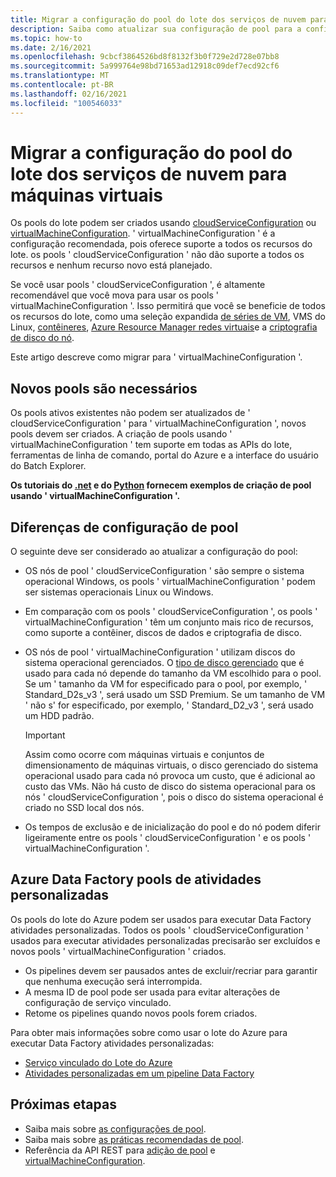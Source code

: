 ```yaml
---
title: Migrar a configuração do pool do lote dos serviços de nuvem para máquinas virtuais
description: Saiba como atualizar sua configuração de pool para a configuração mais recente e recomendada
ms.topic: how-to
ms.date: 2/16/2021
ms.openlocfilehash: 9cbcf3864526bd8f8132f3b0f729e2d728e07bb8
ms.sourcegitcommit: 5a999764e98bd71653ad12918c09def7ecd92cf6
ms.translationtype: MT
ms.contentlocale: pt-BR
ms.lasthandoff: 02/16/2021
ms.locfileid: "100546033"
---
```

# <a name="migrate-batch-pool-configuration-from-cloud-services-to-virtual-machines"></a>Migrar a configuração do pool do lote dos serviços de nuvem para máquinas virtuais

Os pools do lote podem ser criados usando [cloudServiceConfiguration](/rest/api/batchservice/pool/add#cloudserviceconfiguration) ou [virtualMachineConfiguration](/rest/api/batchservice/pool/add#virtualmachineconfiguration). ' virtualMachineConfiguration ' é a configuração recomendada, pois oferece suporte a todos os recursos do lote. os pools ' cloudServiceConfiguration ' não dão suporte a todos os recursos e nenhum recurso novo está planejado.

Se você usar pools ' cloudServiceConfiguration ', é altamente recomendável que você mova para usar os pools ' virtualMachineConfiguration '. Isso permitirá que você se beneficie de todos os recursos do lote, como uma seleção expandida [de séries de VM](batch-pool-vm-sizes.md), VMS do Linux, [contêineres](batch-docker-container-workloads.md), [Azure Resource Manager redes virtuais](batch-virtual-network.md)e a [criptografia de disco do nó](disk-encryption.md).

Este artigo descreve como migrar para ' virtualMachineConfiguration '.

## <a name="new-pools-are-required"></a>Novos pools são necessários

Os pools ativos existentes não podem ser atualizados de ' cloudServiceConfiguration ' para ' virtualMachineConfiguration ', novos pools devem ser criados. A criação de pools usando ' virtualMachineConfiguration ' tem suporte em todas as APIs do lote, ferramentas de linha de comando, portal do Azure e a interface do usuário do Batch Explorer.

**Os tutoriais do [.net](tutorial-parallel-dotnet.md) e do [Python](tutorial-parallel-python.md) fornecem exemplos de criação de pool usando ' virtualMachineConfiguration '.**

## <a name="pool-configuration-differences"></a>Diferenças de configuração de pool

O seguinte deve ser considerado ao atualizar a configuração do pool:

- OS nós de pool ' cloudServiceConfiguration ' são sempre o sistema operacional Windows, os pools ' virtualMachineConfiguration ' podem ser sistemas operacionais Linux ou Windows.
- Em comparação com os pools ' cloudServiceConfiguration ', os pools ' virtualMachineConfiguration ' têm um conjunto mais rico de recursos, como suporte a contêiner, discos de dados e criptografia de disco.
- OS nós de pool ' virtualMachineConfiguration ' utilizam discos do sistema operacional gerenciados. O [tipo de disco gerenciado](../virtual-machines/disks-types.md) que é usado para cada nó depende do tamanho da VM escolhido para o pool. Se um ' tamanho da VM for especificado para o pool, por exemplo, ' Standard_D2s_v3 ', será usado um SSD Premium. Se um tamanho de VM ' não s' for especificado, por exemplo, ' Standard_D2_v3 ', será usado um HDD padrão.

   > [!IMPORTANT]
   > Assim como ocorre com máquinas virtuais e conjuntos de dimensionamento de máquinas virtuais, o disco gerenciado do sistema operacional usado para cada nó provoca um custo, que é adicional ao custo das VMs. Não há custo de disco do sistema operacional para os nós ' cloudServiceConfiguration ', pois o disco do sistema operacional é criado no SSD local dos nós.

- Os tempos de exclusão e de inicialização do pool e do nó podem diferir ligeiramente entre os pools ' cloudServiceConfiguration ' e os pools ' virtualMachineConfiguration '.

## <a name="azure-data-factory-custom-activity-pools"></a>Azure Data Factory pools de atividades personalizadas

Os pools do lote do Azure podem ser usados para executar Data Factory atividades personalizadas. Todos os pools ' cloudServiceConfiguration ' usados para executar atividades personalizadas precisarão ser excluídos e novos pools ' virtualMachineConfiguration ' criados.

- Os pipelines devem ser pausados antes de excluir/recriar para garantir que nenhuma execução será interrompida.
- A mesma ID de pool pode ser usada para evitar alterações de configuração de serviço vinculado.
- Retome os pipelines quando novos pools forem criados.

Para obter mais informações sobre como usar o lote do Azure para executar Data Factory atividades personalizadas:

- [Serviço vinculado do Lote do Azure](../data-factory/compute-linked-services.md#azure-batch-linked-service)
- [Atividades personalizadas em um pipeline Data Factory](../data-factory/transform-data-using-dotnet-custom-activity.md)

## <a name="next-steps"></a>Próximas etapas

- Saiba mais sobre [as configurações de pool](nodes-and-pools.md#configurations).
- Saiba mais sobre [as práticas recomendadas de pool](best-practices.md#pools).
- Referência da API REST para [adição de pool](/rest/api/batchservice/pool/add) e [virtualMachineConfiguration](/rest/api/batchservice/pool/add#virtualmachineconfiguration).